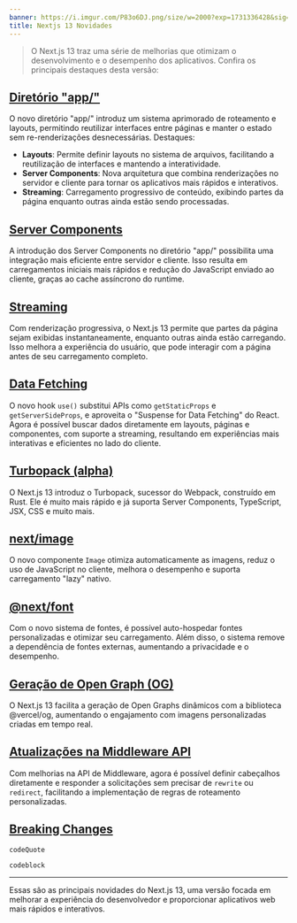 ```yaml
---
banner: https://i.imgur.com/P83o6DJ.png/size/w=2000?exp=1731336428&sig=V5Z7LonHE2gpVsbsDcfCy6fBKGNlKv84hP4V6uVEWXg
title: Nextjs 13 Novidades
---
```

> O Next.js 13 traz uma série de melhorias que otimizam o desenvolvimento e o desempenho dos aplicativos. Confira os principais destaques desta versão:

## [**Diretório "app/"**](https://nextjs.org/blog/next-13#app-directory-beta)

O novo diretório "app/" introduz um sistema aprimorado de roteamento e layouts, permitindo reutilizar interfaces entre páginas e manter o estado sem re-renderizações desnecessárias. Destaques:

- **Layouts**: Permite definir layouts no sistema de arquivos, facilitando a reutilização de interfaces e mantendo a interatividade.
- **Server Components**: Nova arquitetura que combina renderizações no servidor e cliente para tornar os aplicativos mais rápidos e interativos.
- **Streaming**: Carregamento progressivo de conteúdo, exibindo partes da página enquanto outras ainda estão sendo processadas.

## [**Server Components**](https://nextjs.org/blog/next-13#server-components)

A introdução dos Server Components no diretório "app/" possibilita uma integração mais eficiente entre servidor e cliente. Isso resulta em carregamentos iniciais mais rápidos e redução do JavaScript enviado ao cliente, graças ao cache assíncrono do runtime.

## [**Streaming**](https://nextjs.org/blog/next-13#streaming)

Com renderização progressiva, o Next.js 13 permite que partes da página sejam exibidas instantaneamente, enquanto outras ainda estão carregando. Isso melhora a experiência do usuário, que pode interagir com a página antes de seu carregamento completo.

## [**Data Fetching**](https://nextjs.org/blog/next-13#data-fetching)

O novo hook `use()` substitui APIs como `getStaticProps` e `getServerSideProps`, e aproveita o "Suspense for Data Fetching" do React. Agora é possível buscar dados diretamente em layouts, páginas e componentes, com suporte a streaming, resultando em experiências mais interativas e eficientes no lado do cliente.

## [**Turbopack (alpha)**](https://nextjs.org/blog/next-13#introducing-turbopack-alpha)

O Next.js 13 introduz o Turbopack, sucessor do Webpack, construído em Rust. Ele é muito mais rápido e já suporta Server Components, TypeScript, JSX, CSS e muito mais.

## [**next/image**](https://nextjs.org/blog/next-13#nextimage)

O novo componente `Image` otimiza automaticamente as imagens, reduz o uso de JavaScript no cliente, melhora o desempenho e suporta carregamento "lazy" nativo.

## [**@next/font**](https://nextjs.org/blog/next-13#nextfont)

Com o novo sistema de fontes, é possível auto-hospedar fontes personalizadas e otimizar seu carregamento. Além disso, o sistema remove a dependência de fontes externas, aumentando a privacidade e o desempenho.

## [**Geração de Open Graph (OG)**](https://nextjs.org/blog/next-13#og-image-generation)

O Next.js 13 facilita a geração de Open Graphs dinâmicos com a biblioteca @vercel/og, aumentando o engajamento com imagens personalizadas criadas em tempo real.

## [**Atualizações na Middleware API**](https://nextjs.org/blog/next-13#middleware-api-updates)

Com melhorias na API de Middleware, agora é possível definir cabeçalhos diretamente e responder a solicitações sem precisar de `rewrite` ou `redirect`, facilitando a implementação de regras de roteamento personalizadas.

## [**Breaking Changes**](https://nextjs.org/blog/next-13#breaking-changes)

`codeQuote`

```
codeblock
```


---

Essas são as principais novidades do Next.js 13, uma versão focada em melhorar a experiência do desenvolvedor e proporcionar aplicativos web mais rápidos e interativos.